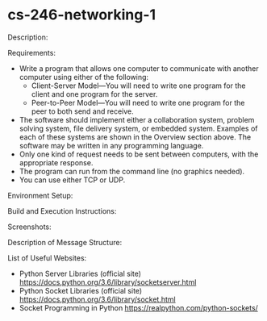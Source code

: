 # cs-246-networking-1

Description:

Requirements:

- Write a program that allows one computer to communicate with another computer using either of the following:
  - Client-Server Model—You will need to write one program for the client and one program for the server.
  - Peer-to-Peer Model—You will need to write one program for the peer to both send and receive.
- The software should implement either a collaboration system, problem solving system, file delivery system, or embedded system. Examples of each of these systems are shown in the Overview section above. The software may be written in any programming language.
- Only one kind of request needs to be sent between computers, with the appropriate response.
- The program can run from the command line (no graphics needed).
- You can use either TCP or UDP.

Environment Setup:

Build and Execution Instructions:

Screenshots:

Description of Message Structure:

List of Useful Websites:
- Python Server Libraries (official site) https://docs.python.org/3.6/library/socketserver.html 
- Python Socket Libraries (official site) https://docs.python.org/3.6/library/socket.html
- Socket Programming in Python https://realpython.com/python-sockets/
